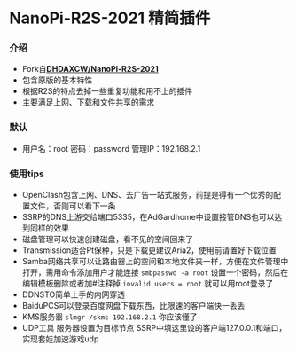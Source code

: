 # NanoPi-R2S-2021 精简插件

### 介绍
- Fork自[**DHDAXCW/NanoPi-R2S-2021**](https://github.com/DHDAXCW/NanoPi-R2S-2021)
- 包含原版的基本特性
- 根据R2S的特点去掉一些重复功能和用不上的插件
- 主要满足上网、下载和文件共享的需求
### 默认
- 用户名：root 密码：password 管理IP：192.168.2.1
### 使用tips
- OpenClash包含上网、DNS、去广告一站式服务，前提是得有一个优秀的配置文件，否则可以看下一条
- SSRP的DNS上游交给端口5335，在AdGardhome中设置接管DNS也可以达到同样的效果
- 磁盘管理可以快速创建磁盘，看不见的空间回来了
- Transmission适合Pt保种，只是下载更建议Aria2，使用前请置好下载位置
- Samba网络共享可以让路由器上的空间和本地文件夹一样，方便在文件管理中打开，需用命令添加用户才能连接 `smbpasswd -a root` 设置一个密码，然后在编辑模板删除或者加#注释掉 `invalid users = root` 就可以用root登录了
- DDNSTO简单上手的内网穿透
- BaiduPCS可以登录百度网盘下载东西，比限速的客户端快一丢丢
- KMS服务器 `slmgr /skms 192.168.2.1` 你应该懂了
- UDP工具 服务器设置为目标节点 SSRP中填这里设的客户端127.0.0.1和端口，实现套娃加速游戏udp

